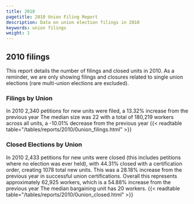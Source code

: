 ```yaml
---
title: 2010
pagetitle: 2010 Union Filing Report
description: Data on union election filings in 2010
keywords: union filings
weight: 1
---
```


## 2010 filings

This report details the number of filings and closed units in 2010. As a reminder, we are only showing filings and closures related to single union elections (rare multi-union elections are excluded).

### Filings by Union
In 2010 2,340 petitions for new units were filed, a 13.32% increase from the previous year The median size was 22 with a total of 180,219 workers across all units, a -10.01% decrease from the previous year
{{< readtable table="/tables/reports/2010/0union_filings.html" >}}

### Closed Elections by Union
In 2010 2,433 petitions for new units were closed (this includes petitions where no election was ever held), with 44.31% closed with a certification order, creating 1078 total new units. This was a 28.18% increase from the previous year in successful union certifications. Overall this represents approximately 62,925 workers, which is a 54.88% increase from the previous year The median bargaining unit has 20 workers.
{{< readtable table="/tables/reports/2010/0union_closed.html" >}}
